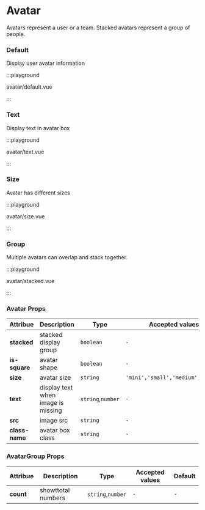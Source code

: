 # Avatar

Avatars represent a user or a team. Stacked avatars represent a group of people.

### Default

Display user avatar information

:::playground

avatar/default.vue

:::

### Text

Display text in avatar box

:::playground

avatar/text.vue

:::

### Size

Avatar has different sizes

:::playground

avatar/size.vue

:::

### Group

Multiple avatars can overlap and stack together.

:::playground

avatar/stacked.vue

:::

### Avatar Props

| Attribue       | Description                        | Type              | Accepted values                   | Default  |
| -------------- | ---------------------------------- | ----------------- | --------------------------------- | -------- |
| **stacked**    | stacked display group              | `boolean`         | `-`                               | `false`  |
| **is-square**  | avatar shape                       | `boolean`         | `-`                               | `false`  |
| **size**       | avatar size                        | `string`          | `'mini','small','medium','large'` | `medium` |
| **text**       | display text when image is missing | `string`,`number` | `-`                               | `-`      |
| **src**        | image src                          | `string`          | `-`                               | `-`      |
| **class-name** | avatar box class                   | `string`          | `-`                               | `-`      |

### AvatarGroup Props

| Attribue  | Description        | Type              | Accepted values | Default |
| --------- | ------------------ | ----------------- | --------------- | ------- |
| **count** | showttotal numbers | `string`,`number` | `-`             | `-`     |
